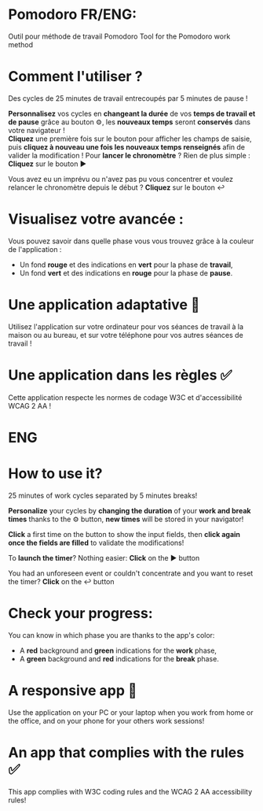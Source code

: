 # Pomodoro FR/ENG:
Outil pour méthode de travail Pomodoro
Tool for the Pomodoro work method

# Comment l'utiliser ? 
Des cycles de 25 minutes de travail entrecoupés par 5 minutes de pause ! 

**Personnalisez** vos cycles en **changeant la durée** de vos **temps de travail et de pause** grâce au bouton ⚙️, les **nouveaux temps** seront **conservés** dans votre navigateur !  
**Cliquez** une première fois sur le bouton pour afficher les champs de saisie, puis **cliquez à nouveau une fois les nouveaux temps renseignés** afin de valider la modification ! 
Pour **lancer le chronomètre** ? Rien de plus simple :
**Cliquez** sur le bouton ▶️ 

Vous avez eu un imprévu ou n'avez pas pu vous concentrer et voulez relancer le chronomètre depuis le début ?
**Cliquez** sur le bouton ↩️

# Visualisez votre avancée : 

Vous pouvez savoir dans quelle phase vous vous trouvez grâce à la couleur de l'application : 
- Un fond **rouge** et des indications en **vert** pour la phase de __travail__,
- Un fond **vert** et des indications en **rouge** pour la phase de __pause__.

# Une application adaptative 📱

Utilisez l'application sur votre ordinateur pour vos séances de travail à la maison ou au bureau, et sur votre téléphone pour vos autres séances de travail !

# Une application dans les règles ✅

Cette application respecte les normes de codage W3C et d'accessibilité WCAG 2 AA !

# **ENG**
# How to use it? 
25 minutes of work cycles separated by 5 minutes breaks!

**Personalize** your cycles by **changing the duration** of your **work and break times** thanks to the ⚙️ button, **new times** will be stored in your navigator!

**Click** a first time on the button to show the input fields, then **click again once the fields are filled** to validate the modifications! 

To **launch the timer**? Nothing easier:
**Click** on the ▶️ button 

You had an unforeseen event or couldn't concentrate and you want to reset the timer? 
**Click** on the ↩️ button 

# Check your progress:

You can know in which phase you are thanks to the app's color:
- A **red** background and **green** indications for the __work__ phase,
- A **green** background and **red** indications for the __break__ phase.

# A responsive app 📱

Use the application on your PC or your laptop when you work from home or the office, and on your phone for your others work sessions!

# An app that complies with the rules ✅

This app complies with W3C coding rules and the WCAG 2 AA accessibility rules!



